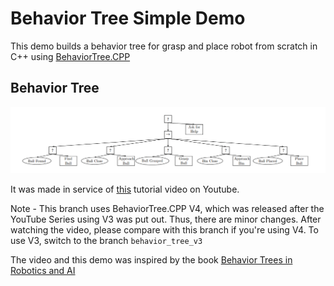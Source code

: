 # Behavior Tree Simple Demo
This demo builds a behavior tree  for grasp and place robot from scratch in C++ using [BehaviorTree.CPP](https://www.behaviortree.dev/)

## Behavior Tree
![bt_simple_pick](../../images/bt_grasp_and_place_robot.png)

It was made in service of [this](https://www.youtube.com/watch?v=T_Q57-audMk&t=54s) tutorial video on Youtube.


Note - This branch uses BehaviorTree.CPP V4, which was released after the YouTube Series using V3 was put out. Thus, there are minor changes. After watching the video, please compare with this branch if you're using V4. To use V3, switch to the branch `behavior_tree_v3`


The video and this demo was inspired by the book [Behavior Trees in Robotics and AI](https://arxiv.org/abs/1709.00084)
